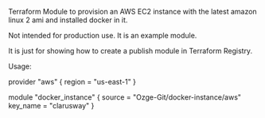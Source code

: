 Terraform Module to provision an AWS EC2 instance with the latest amazon linux 2 ami and installed docker in it.

Not intended for production use. It is an example module.

It is just for showing how to create a publish module in Terraform Registry.

Usage:


provider "aws" {
  region = "us-east-1"
}

module "docker_instance" {
    source = "Ozge-Git/docker-instance/aws"
    key_name = "clarusway"
}
